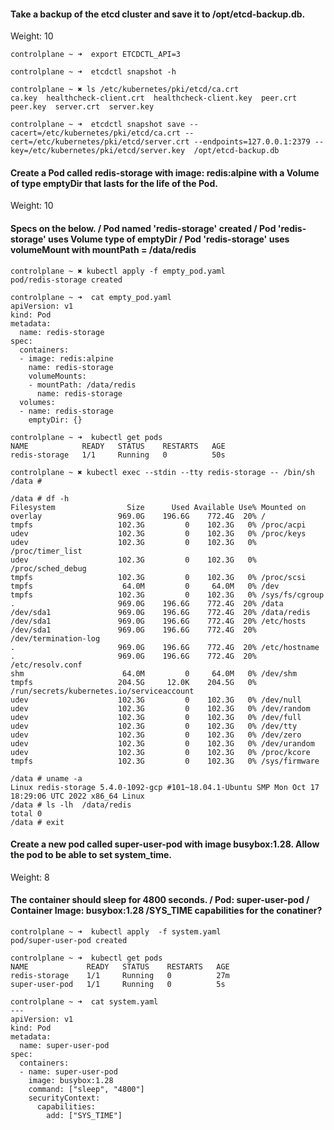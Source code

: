 

#### Take a backup of the etcd cluster and save it to /opt/etcd-backup.db.

Weight: 10

```
controlplane ~ ➜  export ETCDCTL_API=3

controlplane ~ ➜  etcdctl snapshot -h

controlplane ~ ✖ ls /etc/kubernetes/pki/etcd/ca.crt  
ca.key  healthcheck-client.crt  healthcheck-client.key  peer.crt  peer.key  server.crt  server.key

controlplane ~ ➜  etcdctl snapshot save --cacert=/etc/kubernetes/pki/etcd/ca.crt --cert=/etc/kubernetes/pki/etcd/server.crt --endpoints=127.0.0.1:2379 --key=/etc/kubernetes/pki/etcd/server.key  /opt/etcd-backup.db

``` 


#### Create a Pod called redis-storage with image: redis:alpine with a Volume of type emptyDir that lasts for the life of the Pod.

Weight: 10

#### Specs on the below. /  Pod named 'redis-storage' created /   Pod 'redis-storage' uses Volume type of emptyDir / Pod 'redis-storage' uses volumeMount with mountPath = /data/redis

``` 
controlplane ~ ✖ kubectl apply -f empty_pod.yaml 
pod/redis-storage created

controlplane ~ ➜  cat empty_pod.yaml 
apiVersion: v1
kind: Pod
metadata:
  name: redis-storage
spec:
  containers:
  - image: redis:alpine
    name: redis-storage
    volumeMounts:
    - mountPath: /data/redis
      name: redis-storage
  volumes:
  - name: redis-storage
    emptyDir: {}

controlplane ~ ➜  kubectl get pods
NAME            READY   STATUS    RESTARTS   AGE
redis-storage   1/1     Running   0          50s

controlplane ~ ✖ kubectl exec --stdin --tty redis-storage -- /bin/sh
/data # 

/data # df -h 
Filesystem                Size      Used Available Use% Mounted on
overlay                 969.0G    196.6G    772.4G  20% /
tmpfs                   102.3G         0    102.3G   0% /proc/acpi
udev                    102.3G         0    102.3G   0% /proc/keys
udev                    102.3G         0    102.3G   0% /proc/timer_list
udev                    102.3G         0    102.3G   0% /proc/sched_debug
tmpfs                   102.3G         0    102.3G   0% /proc/scsi
tmpfs                    64.0M         0     64.0M   0% /dev
tmpfs                   102.3G         0    102.3G   0% /sys/fs/cgroup
.                       969.0G    196.6G    772.4G  20% /data
/dev/sda1               969.0G    196.6G    772.4G  20% /data/redis
/dev/sda1               969.0G    196.6G    772.4G  20% /etc/hosts
/dev/sda1               969.0G    196.6G    772.4G  20% /dev/termination-log
.                       969.0G    196.6G    772.4G  20% /etc/hostname
.                       969.0G    196.6G    772.4G  20% /etc/resolv.conf
shm                      64.0M         0     64.0M   0% /dev/shm
tmpfs                   204.5G     12.0K    204.5G   0% /run/secrets/kubernetes.io/serviceaccount
udev                    102.3G         0    102.3G   0% /dev/null
udev                    102.3G         0    102.3G   0% /dev/random
udev                    102.3G         0    102.3G   0% /dev/full
udev                    102.3G         0    102.3G   0% /dev/tty
udev                    102.3G         0    102.3G   0% /dev/zero
udev                    102.3G         0    102.3G   0% /dev/urandom
udev                    102.3G         0    102.3G   0% /proc/kcore
tmpfs                   102.3G         0    102.3G   0% /sys/firmware

/data # uname -a
Linux redis-storage 5.4.0-1092-gcp #101~18.04.1-Ubuntu SMP Mon Oct 17 18:29:06 UTC 2022 x86_64 Linux
/data # ls -lh  /data/redis
total 0      
/data # exit
```

#### Create a new pod called super-user-pod with image busybox:1.28. Allow the pod to be able to set system_time.
Weight: 8
#### The container should sleep for 4800 seconds. / Pod: super-user-pod /  Container Image: busybox:1.28 /SYS_TIME capabilities for the conatiner?

```
controlplane ~ ➜  kubectl apply  -f system.yaml 
pod/super-user-pod created

controlplane ~ ➜  kubectl get pods
NAME             READY   STATUS    RESTARTS   AGE
redis-storage    1/1     Running   0          27m
super-user-pod   1/1     Running   0          5s

controlplane ~ ➜  cat system.yaml 
---
apiVersion: v1
kind: Pod
metadata:
  name: super-user-pod
spec:
  containers:
  - name: super-user-pod
    image: busybox:1.28
    command: ["sleep", "4800"]
    securityContext:
      capabilities:
        add: ["SYS_TIME"]
```
